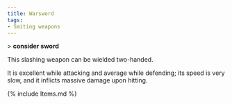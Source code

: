 ```yaml
---
title: Warsword
tags:
- Smiting weapons
---
```


\> **consider sword**

This slashing weapon can be wielded two-handed.

It is excellent while attacking and average while defending; its speed
is very slow, and it inflicts massive damage upon hitting.

{% include Items.md %}

